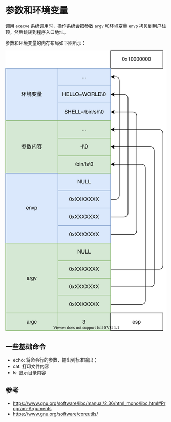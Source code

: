 # 参数和环境变量

调用 `execve` 系统调用时，操作系统会把参数 `argv` 和环境变量 `envp` 拷贝到用户栈顶，然后跳转到程序入口地址。

参数和环境变量的内存布局如下图所示：

![](./images/argv_layout.drawio.svg)

## 一些基础命令

- echo: 将命令行的参数，输出到标准输出；
- cat: 打印文件内容
- ls: 显示目录内容

## 参考

- <https://www.gnu.org/software/libc/manual/2.36/html_mono/libc.html#Program-Arguments>
- <https://www.gnu.org/software/coreutils/>
